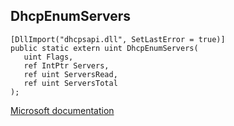 ## DhcpEnumServers

```
[DllImport("dhcpsapi.dll", SetLastError = true)]
public static extern uint DhcpEnumServers(
   uint Flags,
   ref IntPtr Servers,
   ref uint ServersRead,
   ref uint ServersTotal
);
```

[Microsoft documentation](TODO)
